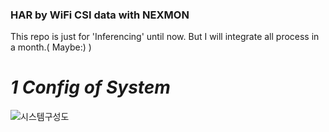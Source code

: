 ### **HAR by WiFi CSI data with NEXMON**

This repo is just for 'Inferencing' until now. 
But I will integrate all process in a month.( Maybe:) )

# *1 Config of System*

![시스템구성도](https://github.com/ChoiSeu/Capstone/assets/120008277/c438ca8d-1622-4389-9943-b27f28e2e377)
